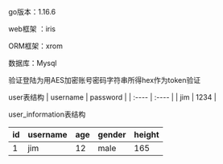 go版本：1.16.6

web框架 ：iris

ORM框架：xrom

数据库：Mysql

验证登陆为用AES加密账号密码字符串所得hex作为token验证

user表结构
|  username   | password  |
|  :----  | :----  |
|  jim  | 1234  |



user_information表结构

| id | username | age | gender | height |
| :-----| :----- | :----- | :----- | :----- |
| 1 | jim | 12 | male | 165 |



